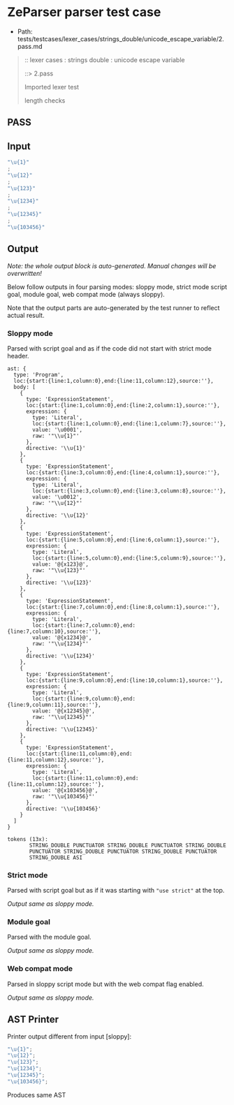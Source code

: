 # ZeParser parser test case

- Path: tests/testcases/lexer_cases/strings_double/unicode_escape_variable/2.pass.md

> :: lexer cases : strings double : unicode escape variable
>
> ::> 2.pass
>
> Imported lexer test
>
> length checks

## PASS

## Input

`````js
"\u{1}"
;
"\u{12}"
;
"\u{123}"
;
"\u{1234}"
;
"\u{12345}"
;
"\u{103456}"
`````

## Output

_Note: the whole output block is auto-generated. Manual changes will be overwritten!_

Below follow outputs in four parsing modes: sloppy mode, strict mode script goal, module goal, web compat mode (always sloppy).

Note that the output parts are auto-generated by the test runner to reflect actual result.

### Sloppy mode

Parsed with script goal and as if the code did not start with strict mode header.

`````
ast: {
  type: 'Program',
  loc:{start:{line:1,column:0},end:{line:11,column:12},source:''},
  body: [
    {
      type: 'ExpressionStatement',
      loc:{start:{line:1,column:0},end:{line:2,column:1},source:''},
      expression: {
        type: 'Literal',
        loc:{start:{line:1,column:0},end:{line:1,column:7},source:''},
        value: '\u0001',
        raw: '"\\u{1}"'
      },
      directive: '\\u{1}'
    },
    {
      type: 'ExpressionStatement',
      loc:{start:{line:3,column:0},end:{line:4,column:1},source:''},
      expression: {
        type: 'Literal',
        loc:{start:{line:3,column:0},end:{line:3,column:8},source:''},
        value: '\u0012',
        raw: '"\\u{12}"'
      },
      directive: '\\u{12}'
    },
    {
      type: 'ExpressionStatement',
      loc:{start:{line:5,column:0},end:{line:6,column:1},source:''},
      expression: {
        type: 'Literal',
        loc:{start:{line:5,column:0},end:{line:5,column:9},source:''},
        value: '@{x123}@',
        raw: '"\\u{123}"'
      },
      directive: '\\u{123}'
    },
    {
      type: 'ExpressionStatement',
      loc:{start:{line:7,column:0},end:{line:8,column:1},source:''},
      expression: {
        type: 'Literal',
        loc:{start:{line:7,column:0},end:{line:7,column:10},source:''},
        value: '@{x1234}@',
        raw: '"\\u{1234}"'
      },
      directive: '\\u{1234}'
    },
    {
      type: 'ExpressionStatement',
      loc:{start:{line:9,column:0},end:{line:10,column:1},source:''},
      expression: {
        type: 'Literal',
        loc:{start:{line:9,column:0},end:{line:9,column:11},source:''},
        value: '@{x12345}@',
        raw: '"\\u{12345}"'
      },
      directive: '\\u{12345}'
    },
    {
      type: 'ExpressionStatement',
      loc:{start:{line:11,column:0},end:{line:11,column:12},source:''},
      expression: {
        type: 'Literal',
        loc:{start:{line:11,column:0},end:{line:11,column:12},source:''},
        value: '@{x103456}@',
        raw: '"\\u{103456}"'
      },
      directive: '\\u{103456}'
    }
  ]
}

tokens (13x):
       STRING_DOUBLE PUNCTUATOR STRING_DOUBLE PUNCTUATOR STRING_DOUBLE
       PUNCTUATOR STRING_DOUBLE PUNCTUATOR STRING_DOUBLE PUNCTUATOR
       STRING_DOUBLE ASI
`````

### Strict mode

Parsed with script goal but as if it was starting with `"use strict"` at the top.

_Output same as sloppy mode._

### Module goal

Parsed with the module goal.

_Output same as sloppy mode._

### Web compat mode

Parsed in sloppy script mode but with the web compat flag enabled.

_Output same as sloppy mode._

## AST Printer

Printer output different from input [sloppy]:

````js
"\u{1}";
"\u{12}";
"\u{123}";
"\u{1234}";
"\u{12345}";
"\u{103456}";
````

Produces same AST
